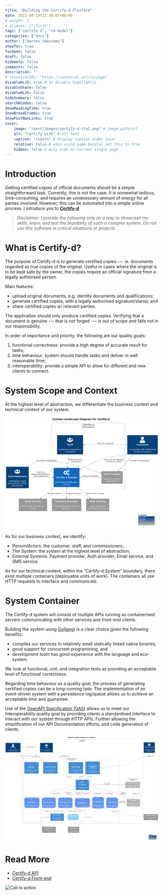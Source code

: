```yaml
---
title: "Building the Certify-d Platform"
date: 2022-09-19T11:30:03+00:00
# weight: 1
# aliases: ["/first"]
tags: ["certify-d", "c4-model"]
categories: ["docs"]
author: ["Darren Semusemu"]
showToc: true
TocOpen: false
draft: false
hidemeta: false
comments: false
description: ""
# canonicalURL: "https://canonical.url/to/page"
disableHLJS: true # to disable highlightjs
disableShare: false
disableHLJS: false
hideSummary: false
searchHidden: false
ShowReadingTime: true
ShowBreadCrumbs: true
ShowPostNavLinks: true
cover:
    image: "/post/images/certify-d-cta1.png" # image path/url
    alt: "Certify with" # alt text
    caption: "<text>" # display caption under cover
    relative: false # when using page bundles set this to true
    hidden: false # only hide on current single page
---
```

# Introduction

Getting certified copies of official documents should be a simple straightforward task. Currently, this is not the case. It is somewhat tedious, time-consuming, and requires an unnecessary amount of energy for all parties involved.  However, this can be automated into a simple online process. I introduce you to [***Certify-d***](https://certify-d.darrensemusemu.com).

> *Disclaimer: I provide the following only as a way to showcase my skills, learn,  and test the feasibility of such a complex system. Do not use this software in critical situations or projects.*

# What is Certify-d?

The purpose of Certify-d is to generate certified copies --- ie. documents regarded as true copies of the original. Useful in cases where the original is to be kept safe by the owner, the copies require an official signature from a legally authorised person.


Main features:

- upload original documents, e.g. identity documents and qualifications;
- generate certified copies, with a legally authorised signature/stamp; and
- share certified copies w/ relevant parties.


The application should only produce certified copies. Verifying that a document is genuine --- that is not forged --- is out of scope and falls not in our responsibility.


In order of importance and priority, the following are our quality goals: 
 
1. functional correctness: provide a high degree of accurate result for tasks;
1. time behaviour: system should handle tasks and deliver in well reasonable time;
1. interoperability: provide a simple API to allow for different and new clients to connect.

# System Scope and Context

At the highest level of abstraction, we differentiate the business context and technical context of our system.

![System Context Diagram](https://raw.githubusercontent.com/darrensemusemu/certify-d-api/main/docs/diagrams/out/c4_l1_context.png)

As for our business context, we identify:

- Person/Actors: the customer, staff, and commissioners;
- The System: the system at the highest level of abstraction;
- External Systems: Payment provider, Auth provider, Email service, and SMS service.

As for our technical context, within the "Certify-d System" boundary, there exist multiple containers (deployable units of work). The containers all use HTTP requests to interface and communicate.

# System Container

<!-- ## Solution Strategy -->

The Certify-d system will consist of multiple APIs running as containerised servers communicating with other services and front-end clients. 

Building the system using [Go(lang)](https://go.dev/) is a clear choice given the following benefits:

- compiles our services to relatively small statically linked native binaries,
- good support for concurrent programming, and
- *development team* has good experience with the language and eco-system.

We look at functional, unit, and integration tests as providing an acceptable level of functional correctness. 

Regarding time behavoiur as a quality goal, the process of generating certified copies can be a long-running task. The implementation of an event-driven system with a persistence log/queue allows us to achieve an acceptable time and guarantee.

Use of the [OpenAPI Specification (OAS)](https://spec.openapis.org/oas/v3.1.0) allows us to meet our Interoperability quality goal by providing clients a standardised interface to interact with our system through HTTP APIs. Further allowing the simplification of our API Documentation efforts, and code generation of clients. 

![System Container Diagram](https://raw.githubusercontent.com/darrensemusemu/certify-d-api/main/docs/diagrams/out/c4_l2_container.png)

# Read More

- [Certify-d API](https://github.com/darrensemusemu/certify-d-api)
- [Certify-d Front-end](https://github.com/darrensemusemu/certify-d-web)


![Call to action](/post/images/certify-d-cta2.png)
